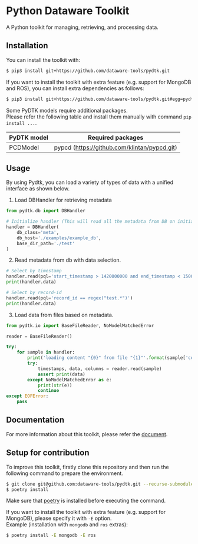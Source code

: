 # Python Dataware Toolkit

A Python toolkit for managing, retrieving, and processing data.

## Installation
You can install the toolkit with:
```bash
$ pip3 install git+https://github.com/dataware-tools/pydtk.git

```

If you want to install the toolkit with extra feature (e.g. support for MongoDB and ROS), 
you can install extra dependencies as follows:
```bash
$ pip3 install git+https://github.com/dataware-tools/pydtk.git#egg=pydtk[mongodb,ros]

```

Some PyDTK models require additional packages.  
Please refer the following table and install them manually with command `pip install ...`.  

| PyDTK model | Required packages |
| --- | --- |
| PCDModel | pypcd (https://github.com/klintan/pypcd.git) |


## Usage

By using Pydtk, you can load a variety of types of data with a unified interface as shown below.

1. Load DBHandler for retrieving metadata
```python
from pydtk.db import DBHandler

# Initialize handler (This will read all the metadata from DB on initialization)
handler = DBHandler(
    db_class='meta',
    db_host='./examples/example_db',
    base_dir_path='./test'
)

```

2. Read metadata from db with data selection.
```python
# Select by timestamp
handler.read(pql='start_timestamp > 1420000000 and end_timestamp < 1500000000')
print(handler.data)

# Select by record-id
handler.read(pql='record_id == regex("test.*")')
print(handler.data)

```

3. Load data from files based on metadata.
```python
from pydtk.io import BaseFileReader, NoModelMatchedError

reader = BaseFileReader()

try:
    for sample in handler:
        print('loading content "{0}" from file "{1}"'.format(sample['contents'], sample['path']))
        try:
            timestamps, data, columns = reader.read(sample)
            assert print(data)
        except NoModelMatchedError as e:
            print(str(e))
            continue
except EOFError:
    pass
```


## Documentation
For more information about this toolkit, please refer the [document](https://dataware-tools.github.io/pydtk/).


## Setup for contribution
To improve this toolkit, firstly clone this repository and then 
run the following command to prepare the environment. 

```bash
$ git clone git@github.com:dataware-tools/pydtk.git --recurse-submodules
$ poetry install

```

Make sure that [poetry](https://python-poetry.org/) is installed before executing the command.

If you want to install the toolkit with extra feature (e.g. support for MongoDB), 
please specify it with `-E` option.  
Example (installation with `mongodb` and `ros` extras):
```bash
$ poetry install -E mongodb -E ros

```
